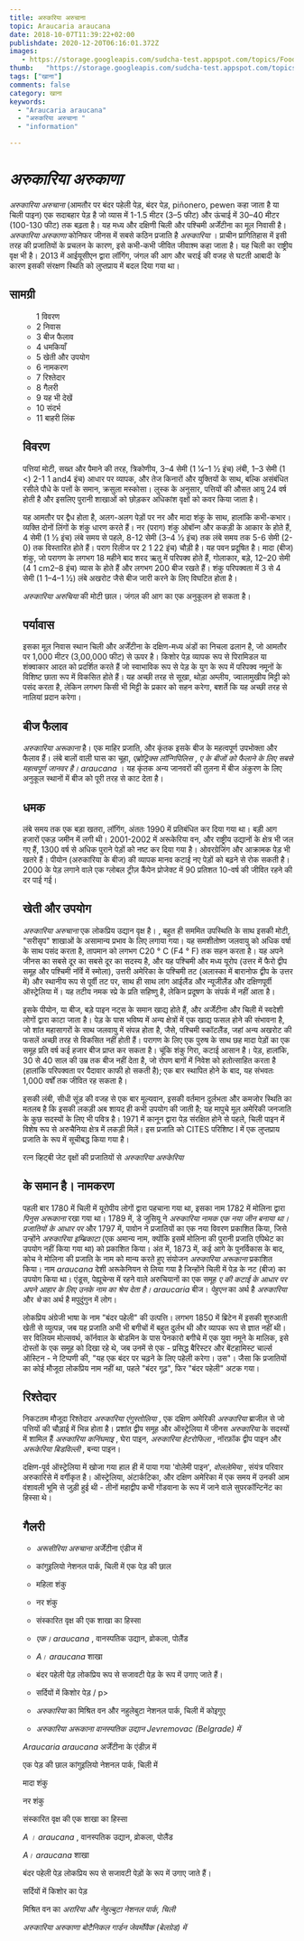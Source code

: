 ```yaml
---
title: अरुकरिया अरुचाना 
topic: Araucaria araucana
date: 2018-10-07T11:39:22+02:00
publishdate: 2020-12-20T06:16:01.372Z
images: 
   - https://storage.googleapis.com/sudcha-test.appspot.com/topics/Food/araucaria_araucana/1.jpeg
thumb:   "https://storage.googleapis.com/sudcha-test.appspot.com/topics/Food/araucaria_araucana/thumb.jpeg"
tags: ["खाना"]
comments: false
category: खाना
keywords: 
  - "Araucaria araucana"
  - "अरुकरिया अरुचाना "
  - "information"

---
```

<h1> <i> अरुकारिया अरुकाणा </i> </h1> <p> </p> <p> <i> अरुकारिया अरुचाना </i> (आमतौर पर बंदर पहेली पेड़, बंदर पेड़, piñonero, pewen कहा जाता है या चिली पाइन) एक सदाबहार पेड़ है जो व्यास में 1-1.5 मीटर (3–5 फीट) और ऊंचाई में 30–40 मीटर (100-130 फीट) तक बढ़ता है। यह मध्य और दक्षिणी चिली और पश्चिमी अर्जेंटीना का मूल निवासी है। <i> अरुकारिया अरुकाणा </i> कोनिफर जीनस में सबसे कठिन प्रजाति है <i> अरुकारिया </i>। प्राचीन प्रागितिहास में इसी तरह की प्रजातियों के प्रचलन के कारण, इसे कभी-कभी जीवित जीवाश्म कहा जाता है। यह चिली का राष्ट्रीय वृक्ष भी है। 2013 में आईयूसीएन द्वारा लॉगिंग, जंगल की आग और चराई की वजह से घटती आबादी के कारण इसकी संरक्षण स्थिति को लुप्तप्राय में बदल दिया गया था। </p> <h2> सामग्री </h2> <ul> <ul> 1 विवरण </li > <li> 2 निवास </li> <li> 3 बीज फैलाव </li> <li> 4 धमकियाँ </li> <li> 5 खेती और उपयोग </li> <li> 6 नामकरण </li> <li> 7 रिश्तेदार </li> <li> 8 गैलरी </li> <li> 9 यह भी देखें </li> <li> 10 संदर्भ </li> <li> 11 बाहरी लिंक </li> </ul> <h2> विवरण </h2> <p> पत्तियां मोटी, सख्त और पैमाने की तरह, त्रिकोणीय, 3–4 सेमी (1 1⁄4–1 1⁄2 इंच) लंबी, 1–3 सेमी (1 <) 2-1 1 and4 इंच) आधार पर व्यापक, और तेज किनारों और युक्तियों के साथ, बल्कि असंबंधित रसीले पौधे के पत्तों के समान, क्रसुला मस्कोसा। लुस्क के अनुसार, पत्तियों की औसत आयु 24 वर्ष होती है और इसलिए पुरानी शाखाओं को छोड़कर अधिकांश वृक्षों को कवर किया जाता है। </p> <p> यह आमतौर पर द्वैध होता है, अलग-अलग पेड़ों पर नर और मादा शंकु के साथ, हालांकि कभी-कभार। व्यक्ति दोनों लिंगों के शंकु धारण करते हैं। नर (पराग) शंकु ओबॉन्ग और ककड़ी के आकार के होते हैं, 4 सेमी (1 1⁄2 इंच) लंबे समय से पहले, 8-12 सेमी (3–4 1⁄2 इंच) तक लंबे समय तक 5-6 सेमी (2-0) तक विस्तारित होते हैं। पराग रिलीज पर 2 1 22 इंच) चौड़ी है। यह पवन प्रदूषित है। मादा (बीज) शंकु, जो परागण के लगभग 18 महीने बाद शरद ऋतु में परिपक्व होते हैं, गोलाकार, बड़े, 12–20 सेमी (4 1 cm2–8 इंच) व्यास के होते हैं और लगभग 200 बीज रखते हैं। शंकु परिपक्वता में 3 से 4 सेमी (1 1–4–1 1⁄2) लंबे अखरोट जैसे बीज जारी करने के लिए विघटित होता है। </p> <p> <i> अरुकारिया अरुचिया </i> की मोटी छाल। जंगल की आग का एक अनुकूलन हो सकता है। </p> <h2> पर्यावास </h2> <p> इसका मूल निवास स्थान चिली और अर्जेंटीना के दक्षिण-मध्य अंडों का निचला ढलान है, जो आमतौर पर 1,000 मीटर (3,00,000 फीट) से ऊपर है। किशोर पेड़ व्यापक रूप से पिरामिडल या शंक्वाकार आदत को प्रदर्शित करते हैं जो स्वाभाविक रूप से पेड़ के युग के रूप में परिपक्व नमूनों के विशिष्ट छाता रूप में विकसित होते हैं। यह अच्छी तरह से सूखा, थोड़ा अम्लीय, ज्वालामुखीय मिट्टी को पसंद करता है, लेकिन लगभग किसी भी मिट्टी के प्रकार को सहन करेगा, बशर्ते कि यह अच्छी तरह से नालियां प्रदान करेगा। </p> <h2> बीज फैलाव </h2> <p> <i> अरुकारिया अरूकाना </i> है। एक माहिर प्रजाति, और कृंतक इसके बीज के महत्वपूर्ण उपभोक्ता और फैलाव हैं। लंबे बालों वाली घास का चूहा, <i> एब्रोट्रिक्स लॉन्गिपिलिस </i>, <i> ए के बीजों को फैलाने के लिए सबसे महत्वपूर्ण जानवर है। araucana </i>। यह कृंतक अन्य जानवरों की तुलना में बीज अंकुरण के लिए अनुकूल स्थानों में बीज को पूरी तरह से काट देता है। </p> <h2> धमक </h2> <p> लंबे समय तक एक बड़ा खतरा, लॉगिंग, अंततः 1990 में प्रतिबंधित कर दिया गया था। बड़ी आग हजारों एकड़ जमीन में लगी थी। 2001-2002 में अरूकेरिया वन, और राष्ट्रीय उद्यानों के क्षेत्र भी जल गए हैं, 1300 वर्ष से अधिक पुराने पेड़ों को नष्ट कर दिया गया है। ओवरग्रेजिंग और आक्रामक पेड़ भी खतरे हैं। पीयोन (अरुकारिया के बीज) की व्यापक मानव कटाई नए पेड़ों को बढ़ने से रोक सकती है। 2000 के पेड़ लगाने वाले एक ग्लोबल ट्रीज़ कैंपेन प्रोजेक्ट में 90 प्रतिशत 10-वर्ष की जीवित रहने की दर पाई गई। </p> <h2> खेती और उपयोग </h2> <p> <i> अरुकारिया अरुचाना </i> एक लोकप्रिय उद्यान वृक्ष है। , बहुत ही सममित उपस्थिति के साथ इसकी मोटी, "सरीसृप" शाखाओं के असामान्य प्रभाव के लिए लगाया गया। यह समशीतोष्ण जलवायु को अधिक वर्षा के साथ पसंद करता है, तापमान को लगभग C20 ° C (F4 ° F) तक सहन करता है। यह अपने जीनस का सबसे दूर का सबसे दूर का सदस्य है, और यह पश्चिमी और मध्य यूरोप (उत्तर में फैरो द्वीप समूह और पश्चिमी नॉर्वे में स्मोला), उत्तरी अमेरिका के पश्चिमी तट (अलास्का में बारानोफ द्वीप के उत्तर में) और स्थानीय रूप से पूर्वी तट पर, साथ ही साथ लांग आईलैंड और न्यूजीलैंड और दक्षिणपूर्वी ऑस्ट्रेलिया में। यह तटीय नमक स्प्रे के प्रति सहिष्णु है, लेकिन प्रदूषण के संपर्क में नहीं आता है। </p> <p> इसके पीयोन, या बीज, बड़े पाइन नट्स के समान खाद्य होते हैं, और अर्जेंटीना और चिली में स्वदेशी लोगों द्वारा काटा जाता है। पेड़ के पास भविष्य में अन्य क्षेत्रों में एक खाद्य फसल होने की संभावना है, जो शांत महासागरों के साथ जलवायु में संपन्न होता है, जैसे, पश्चिमी स्कॉटलैंड, जहां अन्य अखरोट की फसलें अच्छी तरह से विकसित नहीं होती हैं। परागण के लिए एक पुरुष के साथ छह मादा पेड़ों का एक समूह प्रति वर्ष कई हजार बीज प्राप्त कर सकता है। चूंकि शंकु गिरा, कटाई आसान है। पेड़, हालांकि, 30 से 40 साल की उम्र तक बीज नहीं देता है, जो रोपण बागों में निवेश को हतोत्साहित करता है (हालांकि परिपक्वता पर पैदावार काफी हो सकती है); एक बार स्थापित होने के बाद, यह संभवतः 1,000 वर्षों तक जीवित रह सकता है। </p> <p> इसकी लंबी, सीधी सूंड की वजह से एक बार मूल्यवान, इसकी वर्तमान दुर्लभता और कमजोर स्थिति का मतलब है कि इसकी लकड़ी अब शायद ही कभी उपयोग की जाती है; यह मापुचे मूल अमेरिकी जनजाति के कुछ सदस्यों के लिए भी पवित्र है। 1971 में कानून द्वारा पेड़ संरक्षित होने से पहले, चिली पाइन में विशेष रूप से अरुचैनिया क्षेत्र में लकड़ी मिलें। इस प्रजाति को CITES परिशिष्ट I में एक लुप्तप्राय प्रजाति के रूप में सूचीबद्ध किया गया है। </p> <p> रत्न व्हिट्बी जेट वृक्षों की प्रजातियों से <i> अरुकारिया अरुकेरिया </i> </p> <h2> के समान है। नामकरण </h2> <p> पहली बार 1780 में चिली में यूरोपीय लोगों द्वारा पहचाना गया था, इसका नाम 1782 में मोलिना द्वारा <i> पिनुस अरूकाना </i> रखा गया था। 1789 में, डे जुसियू ने <i> अरुकारिया नामक एक नया जीन बनाया था। प्रजातियों के आधार पर </i> और 1797 में, पावोन ने प्रजातियों का एक नया विवरण प्रकाशित किया, जिसे उन्होंने <i> अरुकारिया इम्ब्रिकाटा </i> (एक अमान्य नाम, क्योंकि इसमें मोलिना की पुरानी प्रजाति एपिथेट का उपयोग नहीं किया गया था) को प्रकाशित किया। अंत में, 1873 में, कई आगे के पुनर्विकास के बाद, कोच ने मोलिना की प्रजाति के नाम को मान्य करते हुए संयोजन <i> अरुकारिया अरूकाना </i> प्रकाशित किया। नाम <i> araucana </i> देशी अरूकेनियन से लिया गया है जिन्होंने चिली में पेड़ के नट (बीज) का उपयोग किया था। एंडूस, पेह्यूचेन्स में रहने वाले अरुचियानों का एक समूह <i> ए की कटाई के आधार पर अपने आहार के लिए उनके नाम का श्रेय देता है। araucaria </i> बीज। <i> पेहुएन </i> का अर्थ है <i> अरुकारिया </i> और <i> चे </i> का अर्थ है मपुदुंगुन में लोग। </p> <p> लोकप्रिय अंग्रेजी भाषा के नाम "बंदर पहेली" की उत्पत्ति। लगभग 1850 में ब्रिटेन में इसकी शुरुआती खेती से व्युत्पन्न, जब यह प्रजाति अभी भी बगीचों में बहुत दुर्लभ थी और व्यापक रूप से ज्ञात नहीं थी। सर विलियम मोल्सवर्थ, कॉर्नवाल के बोडमिन के पास पेनकारो बगीचे में एक युवा नमूने के मालिक, इसे दोस्तों के एक समूह को दिखा रहे थे, जब उनमें से एक - प्रसिद्ध बैरिस्टर और बेंटहामिस्ट चार्ल्स ऑस्टिन - ने टिप्पणी की, "यह एक बंदर पर चढ़ने के लिए पहेली करेगा। उस"। जैसा कि प्रजातियों का कोई मौजूदा लोकप्रिय नाम नहीं था, पहले "बंदर गूढ़", फिर "बंदर पहेली" अटक गया। </p> <h2> रिश्तेदार </h2> <p> निकटतम मौजूदा रिश्तेदार <i> अरुकारिया एंगुस्तोलिया </i है >, एक दक्षिण अमेरिकी <i> अरुकारिया </i> ब्राजील से जो पत्तियों की चौड़ाई में भिन्न होता है। प्रशांत द्वीप समूह और ऑस्ट्रेलिया में जीनस <i> अरुकारिया </i> के सदस्यों में शामिल हैं <i> अरुकारिया कनिंघमाइ </i>, घेरा पाइन, <i> अरुकारिया हेटरोफिला </i>, नॉरफ़ॉक द्वीप पाइन और <i> अरूकेरिया बिडविल्ली </i>, बन्या पाइन। </p> <p> दक्षिण-पूर्व ऑस्ट्रेलिया में खोजा गया हाल ही में पाया गया 'वोलेमी पाइन', <i> वोललेमिया </i>, संयंत्र परिवार अरुकारिसे में वर्गीकृत है। ऑस्ट्रेलिया, अंटार्कटिका, और दक्षिण अमेरिका में एक समय में उनकी आम वंशावली भूमि से जुड़ी हुई थी - तीनों महाद्वीप कभी गोंडवाना के रूप में जाने वाले सुपरकॉन्टिनेंट का हिस्सा थे। </p> <h2> गैलरी </h2> <ul> <li > <p> <i> अरूसीरिया अरुचाना </i> अर्जेंटीना एंडीज में </p> </li> <li> <p> कांगुइलियो नेशनल पार्क, चिली में एक पेड़ की छाल </p> </li> <li> <p> महिला शंकु </p> </li> <li> <p> नर शंकु </p> </li> <li> <p> संस्कारित वृक्ष की एक शाखा का हिस्सा </p> </li> <li> <p> <i> एक। araucana </i>, वानस्पतिक उद्यान, व्रोकला, पोलैंड </p> </li> <li> <p> <i> A। araucana </i> शाखा </p> </li> <li> <p> बंदर पहेली पेड़ लोकप्रिय रूप से सजावटी पेड़ के रूप में उगाए जाते हैं। </p> </li> <li> <p> सर्दियों में किशोर पेड़ / p> </li> <li> <p> <i> अरुकारिया </i> का मिश्रित वन और नहुलेबुटा नेशनल पार्क, चिली में कोइगुए </p> </li> <li> <p> <i> अरुकारिया अरूकाना वानस्पतिक उद्यान Jevremovac (Belgrade) में </i> </p> </li> </ul> <p> <i> Araucaria araucana </i> अर्जेंटीना के एंडीज़ में </p> <p> एक पेड़ की छाल कांगुइलियो नेशनल पार्क, चिली में </p> <p> मादा शंकु </p> <p> नर शंकु </p> <p> संस्कारित वृक्ष की एक शाखा का हिस्सा </p> <p> <i> A । araucana </i>, वानस्पतिक उद्यान, व्रोकला, पोलैंड </p> <p> <i> A। araucana </i> शाखा </p> <p> बंदर पहेली पेड़ लोकप्रिय रूप से सजावटी पेड़ों के रूप में उगाए जाते हैं। </p> <p> सर्दियों में किशोर का पेड़ </p> <p> मिश्रित वन का <i> अरारिया </मैं> और नेहुल्बुटा नेशनल पार्क, चिली </p> <p> <i> अरुकारिया अरुकाणा </i> बोटैनिकल गार्डन जेवर्मोवैक (बेलग्रेड) में </p> 